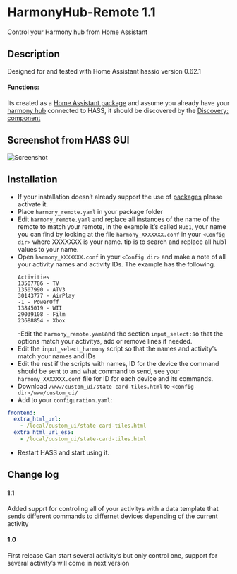 # HarmonyHub-Remote 1.1
Control your Harmony hub from Home Assistant

## Description
Designed for and tested with Home Assistant hassio version 0.62.1

 #### Functions:

Its created as a [Home Assistant package](https://home-assistant.io/docs/configuration/packages/) and assume you already have your [harmony hub](https://home-assistant.io/components/remote.harmony/) connected to HASS, it should be discovered by the [Discovery: component](https://home-assistant.io/components/discovery/)

## Screenshot from HASS GUI
<img src="https://github.com/Gnaget2/HarmonyHub-Remote/blob/master/Images/Screenshot.png" alt="Screenshot" />

## Installation
- If your installation doesn’t already support the use of [packages](https://home-assistant.io/docs/configuration/packages/) please activate it.
- Place `harmony_remote.yaml` in your package folder
- Edit `harmony_remote.yaml` and replace all instances of the name of the remote to match your remote, in the example it’s called `Hub1`, your name you can find by looking at the file `harmony_XXXXXXX.conf` in your `<Config dir>` where XXXXXXX is your name. tip is to search and replace all hub1 values to your name.
- Open `harmony_XXXXXXX.conf` in your `<Config dir>` and make a note of all your activity names and activity IDs. The example has the following.
  ```
  Activities
  13507786 - TV
  13507990 - ATV3
  30143777 - AirPlay
  -1 - PowerOff
  13845019 - WII
  29039108 - Film
  23688854 - Xbox
  ```
  -Edit the `harmony_remote.yaml`and the section `input_select:`so that the options match your activitys, add or remove lines if needed.
- Edit the `input_select_harmony` script so that the names and activity’s match your names and IDs
- Edit the rest if the scripts with names, ID for the device the command should be sent to and what command to send, see your `harmony_XXXXXXX.conf` file for ID for each device and its commands.
- Download `/www/custom_ui/state-card-tiles.html` to `<config-dir>/www/custom_ui/`
- Add to your `configuration.yaml`:
```yaml
frontend:
  extra_html_url:
    - /local/custom_ui/state-card-tiles.html
  extra_html_url_es5:
    - /local/custom_ui/state-card-tiles.html
```
- Restart HASS and start using it.


## Change log

#### 1.1
Added supprt for controling all of your activitys with a data template that sends different commands to differnet devices depending of the current activity

#### 1.0
First release
Can start several activity’s but only control one, support for several activity’s will come in next version




